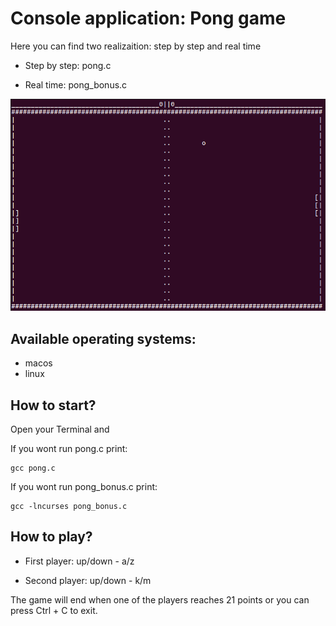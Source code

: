 # Console application: Pong game

Here you can find two realizaition: step by step and real time

- Step by step: pong.c

- Real time: pong_bonus.c

![files](image.png)

## Available operating systems:
- macos
- linux

## How to start?

Open your Terminal and

If you wont run pong.c print: 

    gcc pong.c

If you wont run pong_bonus.c print: 

    gcc -lncurses pong_bonus.c

## How to play?

- First player: up/down - a/z

- Second player: up/down - k/m
 
The game will end when one of the players reaches 21 points or you can press Ctrl + C to exit. 
